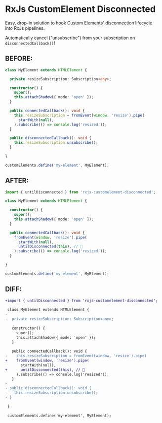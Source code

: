# RxJs CustomElement Disconnected

Easy, drop-in solution to hook Custom Elements' disconnection lifecycle into RxJs pipelines.

Automatically cancel ("unsubscribe") from your subscription on `disconnectedCallback()`!

## BEFORE:

```typescript
class MyElement extends HTMLElement {

  private resizeSubscription: Subscription<any>;

  constructor() {
    super();
    this.attachShadow({ mode: 'open' });
  }

  public connectedCallback(): void {
    this.resizeSubscription = fromEvent(window, 'resize').pipe(
      startWith(null),
    ).subscribe(() => console.log('resized'));
  }

  public disconnectedCallback(): void {
    this.resizeSubscription.unsubscribe();
  }

}

customElements.define('my-element', MyElement);
```

## AFTER:

```typescript
import { untilDisconnected } from 'rxjs-customelement-disconnected';

class MyElement extends HTMLElement {

  constructor() {
    super();
    this.attachShadow({ mode: 'open' });
  }

  public connectedCallback(): void {
    fromEvent(window, 'resize').pipe(
      startWith(null),
      untilDisconnected(this), // 🤯
    ).subscribe(() => console.log('resized'));
  }

}

customElements.define('my-element', MyElement);
```

## DIFF:

```diff
+import { untilDisconnected } from 'rxjs-customelement-disconnected';
 
 class MyElement extends HTMLElement {
-
-  private resizeSubscription: Subscription<any>;
 
   constructor() {
     super();
     this.attachShadow({ mode: 'open' });
   }
 
   public connectedCallback(): void {
-    this.resizeSubscription = fromEvent(window, 'resize').pipe(
+    fromEvent(window, 'resize').pipe(
       startWith(null),
+      untilDisconnected(this), // 🤯
     ).subscribe(() => console.log('resized'));
   }
-
- public disconnectedCallback(): void {
-   this.resizeSubscription.unsubscribe();
- }

 }
 
 customElements.define('my-element', MyElement);
```
